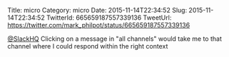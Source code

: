 Title: micro
Category: micro
Date: 2015-11-14T22:34:52
Slug: 2015-11-14T22:34:52
TwitterId: 665659187557339136
TweetUrl: https://twitter.com/mark_philpot/status/665659187557339136

[@SlackHQ](https://twitter.com/SlackHQ) Clicking on a message in "all channels" would take me to that channel where I could respond within the right context